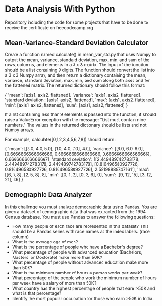 # Data Analysis With Python
Repository including the code for some projects that have to be done to receive the certificate on freecodecamp.org

## Mean-Variance-Standard Deviation Calculator

Create a function named calculate() in mean_var_std.py that uses Numpy to output the mean, variance, standard deviation, max, min, and sum of the rows, columns, and elements in a 3 x 3 matrix.
The input of the function should be a list containing 9 digits. The function should convert the list into a 3 x 3 Numpy array, and then return a dictionary containing the mean, variance, standard deviation, max, min, and sum along both axes and for the flattened matrix.
The returned dictionary should follow this format:

{
  'mean': [axis1, axis2, flattened],
  'variance': [axis1, axis2, flattened],
  'standard deviation': [axis1, axis2, flattened],
  'max': [axis1, axis2, flattened],
  'min': [axis1, axis2, flattened],
  'sum': [axis1, axis2, flattened]
}

If a list containing less than 9 elements is passed into the function, it should raise a ValueError exception with the message: "List must contain nine numbers." The values in the returned dictionary should be lists and not Numpy arrays.

For example, calculate([0,1,2,3,4,5,6,7,8]) should return:

{
  'mean': [[3.0, 4.0, 5.0], [1.0, 4.0, 7.0], 4.0],
  'variance': [[6.0, 6.0, 6.0], [0.6666666666666666, 0.6666666666666666, 0.6666666666666666], 6.666666666666667],
  'standard deviation': [[2.449489742783178, 2.449489742783178, 2.449489742783178], [0.816496580927726, 0.816496580927726, 0.816496580927726], 2.581988897471611],
  'max': [[6, 7, 8], [2, 5, 8], 8],
  'min': [[0, 1, 2], [0, 3, 6], 0],
  'sum': [[9, 12, 15], [3, 12, 21], 36]
} 

## Demographic Data Analyzer

In this challenge you must analyze demographic data using Pandas. You are given a dataset of demographic data that was extracted
from the 1994 Census database. You must use Pandas to answer the following questions:
- How many people of each race are represented in this dataset? This should be a Pandas series with race names as the index labels. (race column)
- What is the average age of men?
- What is the percentage of people who have a Bachelor's degree?
- What percentage of people with advanced education (Bachelors, Masters, or Doctorate) make more than 50K?
- What percentage of people without advanced education make more than 50K?
- What is the minimum number of hours a person works per week?
- What percentage of the people who work the minimum number of hours per week have a salary of more than 50K?
- What country has the highest percentage of people that earn >50K and what is that percentage?
- Identify the most popular occupation for those who earn >50K in India.
